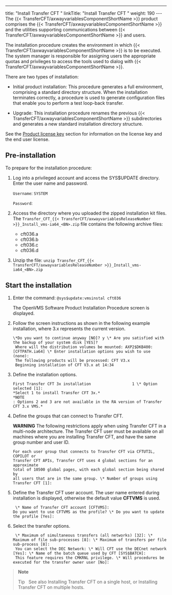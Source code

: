 ---
title: "Install Transfer CFT "
linkTitle: "Install Transfer CFT "
weight: 190
---The {{< TransferCFT/axwayvariablesComponentShortName  >}} product comprises the {{< TransferCFT/axwayvariablesComponentShortName  >}} and the utilities supporting communications between {{< TransferCFT/axwayvariablesComponentShortName  >}} and users.

The installation procedure creates the environment in which {{< TransferCFT/axwayvariablesComponentShortName  >}} is to be executed. The system manager is responsible for assigning users the appropriate quotas and privileges to access the tools used to dialog with {{< TransferCFT/axwayvariablesComponentShortName  >}}.

There are two types of installation:

- Initial product installation: This procedure generates a full environment, comprising a standard directory structure. When the installation terminates correctly, a procedure is used to generate configuration files that enable you to perform a test loop-back transfer.

<!-- -->

- Upgrade: This installation procedure renames the previous {{< TransferCFT/axwayvariablesComponentShortName >}} subdirectories and generates a new standard installation directory structure.

See the [Product license key](../../preinstallation#Product) section for information on the license key and the end user license.

## Pre-installation

To prepare for the installation procedure:

1. Log into a privileged account and access the SYS$UPDATE directory. Enter the user name and password.

    `Username`: `SYSTEM`

    `Password`:

1. Access the directory where you uploaded the zipped installation kit files. The `Transfer_CFT_{{< TransferCFT/axwayvariablesReleaseNumber >}}_Install_vms-ia64_<BN>.zip` file contains the following archive files:
    -   cft036.a
    -   cft036.b
    -   cft036.c
    -   cft036.d

1. Unzip the file: `unzip Transfer_CFT_{{< TransferCFT/axwayvariablesReleaseNumber >}}_Install_vms-ia64_<BN>.zip`

## Start the installation

1. Enter the command: `@sys$update:vmsinstal cft036`

    The OpenVMS Software Product Installation Procedure screen is displayed.

1. Follow the screen instructions as shown in the following example installation, where 3.x represents the current version.
    ```
    \*Do you want to continue anyway [NO]? y \* Are you satisfied with the backup of your system disk [YES]?
     Where will the distribution volumes be mounted: AXP2$DKB400: [CFTPATH.ia64] \* Enter installation options you wish to use (none):
     The following products will be processed: CFT V3.x
     Beginning installation of CFT V3.x at 14:34
    ```

1. Define the installation options.
    ```
    First Transfer CFT 3x installation                  1 \* Option selected [1]:
    *Select 1 to install Transfer CFT 3x.*
    *NOTE
    : Options 2 and 3 are not available in the RA version of Transfer CFT 3.x VMS.*
    ```

1. Define the groups that can connect to Transfer CFT.  

    ****WARNING**** The following restrictions apply when using Transfer CFT in a multi-node architecture. The Transfer CFT user must be available on all machines where you are installing Transfer CFT, and have the same group number and user ID.

    ```
    For each user group that connects to Transfer CFT via CFTUTIL, COPILOT or
    Transfer CFT APIs, Transfer CFT uses 4 global sections for an approximate
    total of 10500 global pages, with each global section being shared by
    all users that are in the same group. \* Number of groups using Transfer CFT [1]:
    ```

1. Define the Transfer CFT user account. The user name entered during installation is displayed, otherwise the default value ****CFTVMS**** is used.
    ```
     \* Name of Transfer CFT account [CFTVMS]:
    Do you want to use CFTVMS as the profile? \* Do you want to update the profile [Yes]:
    ```

1. Select the transfer options.
    ```
     \* Maximum of simultaneous transfers (all networks) [32]: \* Maximum of file sub-processes [8]: \* Maximum of transfers per file sub-process [8]:
     You can select the DEC Network: \* Will CFT use the DECnet network [Yes]: \* Name of the batch queue used by CFT [SYS$BATCH]:
     This feature requires the CMKRNL privilege. \* Will procedures be executed for the transfer owner user [No]:
    ```

> **Note**
>
> Tip  
> See also Installing Transfer CFT on a single host, or Installing Transfer CFT on multiple hosts.
